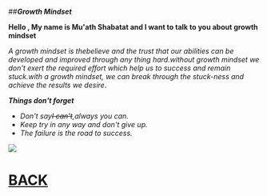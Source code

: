 ##***Growth Mindset***

**Hello , My name is Mu'ath Shabatat and I want to talk to you about growth mindset**
  
  
*A growth mindset is thebelieve and the trust that our abilities can be developed and improved through any thing hard.without  growth mindset we don't exert the required effort which help us to success and remain stuck.with a growth mindset, we can break through the stuck-ness and achieve the results we desire*.

 


***Things don't forget***

- *Don't say~~I can't~~,always you can.*
- *Keep try in any way and don't give up.*
- *The failure is the road to success.*

![](https://medchatmonday.com/wp-content/uploads/2019/02/growth-mindset.png)


# [BACK](readall.md)
